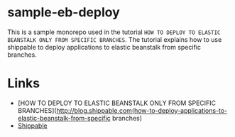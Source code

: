 # sample-eb-deploy

This is a sample monorepo used in the tutorial `HOW TO DEPLOY TO ELASTIC BEANSTALK ONLY FROM SPECIFIC BRANCHES`. The tutorial explains how to use shippable to deploy applications to elastic beanstalk from specific branches.

# Links
  - [HOW TO DEPLOY TO ELASTIC BEANSTALK ONLY FROM SPECIFIC BRANCHES](http://blog.shippable.com(how-to-deploy-applications-to-elastic-beanstalk-from-specific branches)
  - [Shippable](http://www.shippable.com)